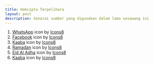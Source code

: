 ```yaml
---
title: Hakcipta Terpelihara
layout: post
description: Senarai sumber yang digunakan dalam lama sesawang ini
---
```


1. <a target="_blank" href="https://icons8.com/icon/16733/whatsapp">WhatsApp</a> icon by <a target="_blank" href="https://icons8.com">Icons8</a>
2. <a target="_blank" href="https://icons8.com/icon/8818/facebook">Facebook</a> icon by <a target="_blank" href="https://icons8.com">Icons8</a>
3. <a target="_blank" href="https://icons8.com/icon/C4hlYklKwmpw/kaaba">Kaaba</a> icon by <a href="https://icons8.com">Icons8</a>
4. <a target="_blank" href="https://icons8.com/icon/UbVQ0Vh3JydO/ramadan">Ramadan</a> icon by <a href="https://icons8.com">Icons8</a>
5. <a target="_blank" href="https://icons8.com/icon/cGyhdgpZnv8u/eid-al-adha">Eid Al Adha</a> icon by <a href="https://icons8.com">Icons8</a>
6. <a target="_blank" href="https://icons8.com/icon/ZmIwn13vdhxn/kaaba">Kaaba</a> icon by <a href="https://icons8.com">Icons8</a>
